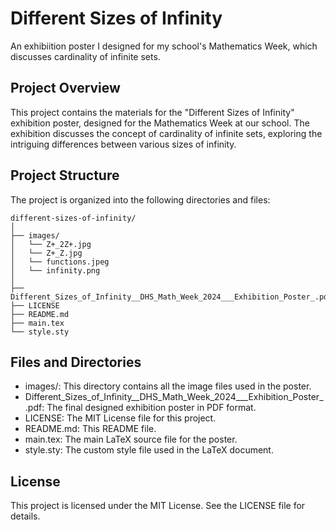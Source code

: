 # Different Sizes of Infinity

An exhibiition poster I designed for my school's Mathematics Week, which discusses cardinality of infinite sets.

## Project Overview
This project contains the materials for the "Different Sizes of Infinity" exhibition poster, designed for the Mathematics Week at our school. The exhibition discusses the concept of cardinality of infinite sets, exploring the intriguing differences between various sizes of infinity.

## Project Structure
The project is organized into the following directories and files:

```
different-sizes-of-infinity/
│
├── images/
│   └── Z+_2Z+.jpg
│   └── Z+_Z.jpg
│   └── functions.jpeg
│   └── infinity.png
│
├── Different_Sizes_of_Infinity__DHS_Math_Week_2024___Exhibition_Poster_.pdf
├── LICENSE
├── README.md
├── main.tex
└── style.sty
```

## Files and Directories
- images/: This directory contains all the image files used in the poster.
- Different_Sizes_of_Infinity__DHS_Math_Week_2024___Exhibition_Poster_.pdf: The final designed exhibition poster in PDF format.
- LICENSE: The MIT License file for this project.
- README.md: This README file.
- main.tex: The main LaTeX source file for the poster.
- style.sty: The custom style file used in the LaTeX document.

## License
This project is licensed under the MIT License. See the LICENSE file for details.